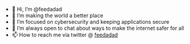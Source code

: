 - 👋 Hi, I’m @feedadad
- 👀 I’m making the world a better place
- 🌱 I’m focused on cybersecurity and keeping applications secure
- 💞️ I’m always open to chat about ways to make the internet safer for all
- 📫 How to reach me via twitter @ [feedadad](https://twitter.com/feedadad)

<!---
feedadad/feedadad is a ✨ special ✨ repository because its `README.wmd` (this file) appears on your GitHub profile.
You can click the Preview link to take a look at your changes.
--->
